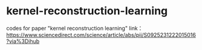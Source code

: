 # kernel-reconstruction-learning
codes for paper "kernel reconstruction learning" 
link：https://www.sciencedirect.com/science/article/abs/pii/S0925231222015016?via%3Dihub
